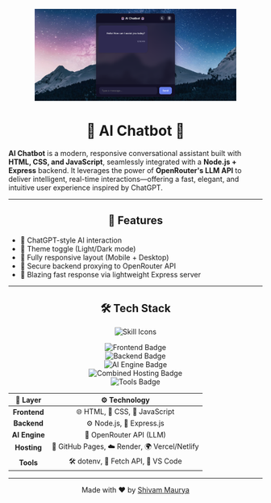 <p align="center">
  <img src="https://raw.githubusercontent.com/ShivamMaurya2002/AI-Chatbot/main/assets/Chatbot.png" width="400" alt="Chatbot Screenshot" />
</p>

<h1 align="center">🤖 AI Chatbot 🤖</h1>

<b>AI Chatbot</b> is a modern, responsive conversational assistant built with <strong>HTML, CSS, and JavaScript</strong>, seamlessly integrated with a <strong>Node.js + Express</strong> backend.
It leverages the power of <strong>OpenRouter's LLM API</strong> to deliver intelligent, real-time interactions—offering a fast, elegant, and intuitive user experience inspired by ChatGPT.

---

<h2 align="center">🌟 Features</h2>

- 🧠 ChatGPT-style AI interaction
- 🌙 Theme toggle (Light/Dark mode)
- 📱 Fully responsive layout (Mobile + Desktop)
- 🔐 Secure backend proxying to OpenRouter API
- 🚀 Blazing fast response via lightweight Express server

---

<h2 align="center">🛠️ Tech Stack</h2>

<p align="center">
 <img src="https://skillicons.dev/icons?i=html,css,js,nodejs,express,vscode&theme=light" alt="Skill Icons" />
</p>

<p align="center">
  <!-- Frontend Badge -->
  <img src="https://img.shields.io/badge/Frontend-HTML%20%7C%20CSS%20%7C%20JavaScript-007ACC?style=for-the-badge&logo=javascript&logoColor=white" alt="Frontend Badge" /></br>
  <!-- Backend Badge -->
  <img src="https://img.shields.io/badge/Backend-Node.js%20%7C%20Express-339933?style=for-the-badge&logo=node.js&logoColor=white" alt="Backend Badge" /></br>
  <!-- AI Engine Badge -->
  <img src="https://img.shields.io/badge/AI%20Engine-OpenRouter.ai-5e2ca5?style=for-the-badge&logo=openai&logoColor=white" alt="AI Engine Badge" /></br>
  <!-- Hosting Platforms -->
  <img src="https://img.shields.io/badge/Hosting-Render%20%7C%20Netlify%20%7C%20GitHub%20Pages-6e5494?style=for-the-badge&logo=cloudflare&logoColor=white" alt="Combined Hosting Badge" /></br>
  <!-- Tools Badge -->
  <img src="https://img.shields.io/badge/Tools-dotenv%20%7C%20Fetch%20API%20%7C%20VS%20Code-0078D7?style=for-the-badge&logo=visualstudiocode&logoColor=white" alt="Tools Badge" />
</p>


<table align="center" border="0">
  <thead>
    <tr>
      <th align="center">🔹 Layer</th>
      <th align="center">⚙️ Technology</th>
    </tr>
  </thead>
  <tbody align="center">
    <tr>
      <td><strong>Frontend</strong></td>
      <td>🌐 HTML, 🎨 CSS, 🧠 JavaScript</td>
    </tr>
    <tr>
      <td><strong>Backend</strong></td>
      <td>⚙️ Node.js, 🚀 Express.js</td>
    </tr>
    <tr>
      <td><strong>AI Engine</strong></td>
      <td>🤖 OpenRouter API (LLM)</td>
    </tr>
    <tr>
      <td><strong>Hosting</strong></td>
      <td>📡 GitHub Pages, ☁️ Render, 🌍 Vercel/Netlify</td>
    </tr>
    <tr>
      <td><strong>Tools</strong></td>
      <td>🛠️ dotenv, 🔄 Fetch API, 🧰 VS Code</td>
    </tr>
  </tbody>
</table>

---

<p align="center">Made with ❤️ by <a href="https://github.com/ShivamMaurya2002">Shivam Maurya</a></p>
